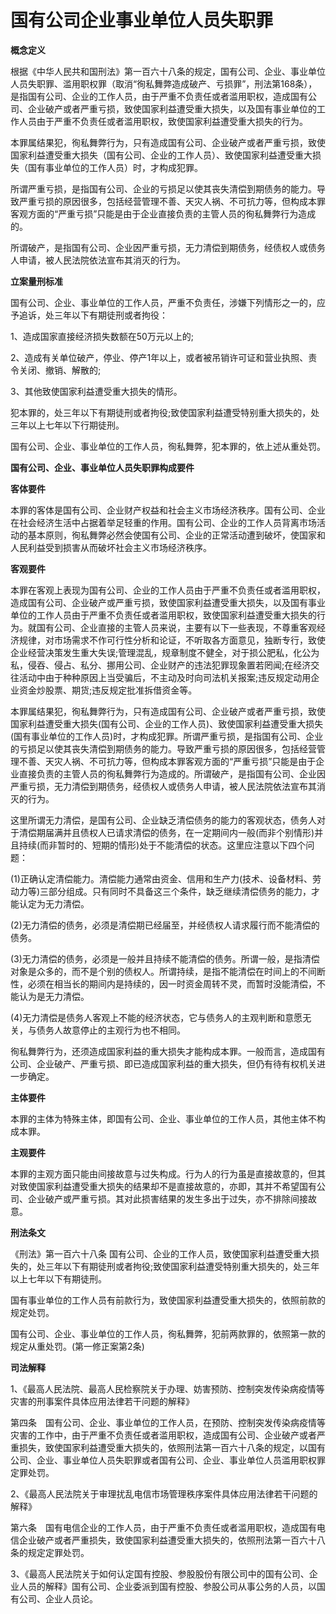 # 国有公司企业事业单位人员失职罪

 
**概念定义**

根据《中华人民共和国刑法》第一百六十八条的规定，国有公司、企业、事业单位人员失职罪、滥用职权罪（取消“徇私舞弊造成破产、亏损罪”，刑法第168条），是指国有公司、企业的工作人员，由于严重不负责任或者滥用职权，造成国有公司、企业破产或者严重亏损，致使国家利益遭受重大损失，以及国有事业单位的工作人员由于严重不负责任或者滥用职权，致使国家利益遭受重大损失的行为。

本罪属结果犯，徇私舞弊行为，只有造成国有公司、企业破产或者严重亏损，致使国家利益遭受重大损失（国有公司、企业的工作人员）、致使国家利益遭受重大损失（国有事业单位的工作人员）时，才构成犯罪。

所谓严重亏损，是指国有公司、企业的亏损足以使其丧失清偿到期债务的能力。导致严重亏损的原因很多，包括经营管理不善、天灾人祸、不可抗力等，但构成本罪客观方面的“严重亏损”只能是由于企业直接负责的主管人员的徇私舞弊行为造成的。

所谓破产，是指国有公司、企业因严重亏损，无力清偿到期债务，经债权人或债务人申请，被人民法院依法宣布其消灭的行为。

**立案量刑标准**

国有公司、企业、事业单位的工作人员，严重不负责任，涉嫌下列情形之一的，应予追诉，处三年以下有期徒刑或者拘役：

1、造成国家直接经济损失数额在50万元以上的;

2、造成有关单位破产，停业、停产1年以上，或者被吊销许可证和营业执照、责令关闭、撤销、解散的;

3、其他致使国家利益遭受重大损失的情形。

犯本罪的，处三年以下有期徒刑或者拘役;致使国家利益遭受特别重大损失的，处三年以上七年以下行期徒刑。

国有公司、企业、事业单位的工作人员，徇私舞弊，犯本罪的，依上述从重处罚。

**国有公司、企业、事业单位人员失职罪构成要件**

**客体要件**

本罪的客体是国有公司、企业财产权益和社会主义市场经济秩序。国有公司、企业在社会经济生活中占据着举足轻重的作用。国有公司、企业的工作人员背离市场活动的基本原则，徇私舞弊必然会使国有公司、企业的正常活动遭到破坏，使国家和人民利益受到损害从而破坏社会主义市场经济秩序。

 

**客观要件** 

本罪在客观上表现为国有公司、企业的工作人员由于严重不负责任或者滥用职权，造成国有公司、企业破产或严重亏损，致使国家利益遭受重大损失，以及国有事业单位的工作人员由于严重不负责任或者滥用职权，致使国家利益遭受重大损失的行为。就国有公司、企业直接的主管人员来说，主要有以下一些表现，不尊重客观经济规律，对市场需求不作可行性分析和论证，不听取各方面意见，独断专行，致使企业经营决策发生重大失误;管理混乱，规章制度不健全，对于损公肥私，化公为私，侵吞、侵占、私分、挪用公司、企业财产的违法犯罪现象置若罔闻;在经济交往活动中由于种种原因上当受骗后，不主动及时向司法机关报案;违反规定动用企业资金炒股票、期货;违反规定批准拆借资金等。

本罪属结果犯，徇私舞弊行为，只有造成国有公司、企业破产或者严重亏损，致使国家利益遭受重大损失(国有公司、企业的工作人员)、致使国家利益遭受重大损失(国有事业单位的工作人员)时，才构成犯罪。所谓严重亏损，是指国有公司、企业的亏损足以使其丧失清偿到期债务的能力。导致严重亏损的原因很多，包括经营管理不善、天灾人祸、不可抗力等，但构成本罪客观方面的“严重亏损”只能是由于企业直接负责的主管人员的徇私舞弊行为造成的。所谓破产，是指国有公司、企业因严重亏损，无力清偿到期债务，经债权人或债务人申请，被人民法院依法宣布其消灭的行为。

这里所谓无力清偿，是国有公司、企业缺乏清偿债务的能力的客观状态，债务人对于清偿期届满并且债权人已请求清偿的债务，在一定期间内一般(而非个别情形)并且持续(而非暂时的、短期的情形)处于不能清偿的状态。这里应注意以下四个问题：

(1)正确认定清偿能力。清偿能力通常由资金、信用和生产力(技术、设备材料、劳动力等)三部分组成。只有同时不具备这三个条件，缺乏继续清偿债务的能力，才能认定为无力清偿。

(2)无力清偿的债务，必须是清偿期已经届至，并经债权人请求履行而不能清偿的债务。

(3)无力清偿的债务，必须是一般并且持续不能清偿的债务。所谓一般，是指清偿对象是众多的，而不是个别的债权人。所谓持续，是指不能清偿在时间上的不间断性，必须在相当长的期间内是持续的，因一时资金周转不灵，而暂时没能清偿，不能认为是无力清偿。

(4)无力清偿是债务人客观上不能的经济状态，它与债务人的主观判断和意愿无关，与债务人故意停止的主观行为也不相同。

徇私舞弊行为，还须造成国家利益的重大损失才能构成本罪。一般而言，造成国有公司、企业破产、严重亏损、即已造成国家利益的重大损失，但仍有待有权机关进一步确定。

**主体要件**

本罪的主体为特殊主体，即国有公司、企业、事业单位的工作人员，其他主体不构成本罪。

**主观要件**

本罪的主观方面只能由间接故意与过失构成。行为人的行为虽是直接故意的，但其对致使国家利益遭受重大损失的结果却不是直接故意的，亦即，其并不希望国有公司、企业破产或严重亏损。其对此损害结果的发生多出于过失，亦不排除间接故意。

**刑法条文**

《刑法》第一百六十八条 国有公司、企业的工作人员，致使国家利益遭受重大损失的，处三年以下有期徒刑或者拘役;致使国家利益遭受特别重大损失的，处三年以上七年以下有期徒刑。

国有事业单位的工作人员有前款行为，致使国家利益遭受重大损失的，依照前款的规定处罚。

国有公司、企业、事业单位的工作人员，徇私舞弊，犯前两款罪的，依照第一款的规定从重处罚。(第一修正案第2条)

**司法解释**

1、《最高人民法院、最高人民检察院关于办理、妨害预防、控制突发传染病疫情等灾害的刑事案件具体应用法律若干问题的解释》

第四条　国有公司、企业、事业单位的工作人员，在预防、控制突发传染病疫情等灾害的工作中，由于严重不负责任或者滥用职权，造成国有公司、企业破产或者严重损失，致使国家利益遭受重大损失的，依照刑法第一百六十八条的规定，以国有公司、企业、事业单位人员失职罪或者国有公司、企业、事业单位人员滥用职权罪定罪处罚。

2、《最高人民法院关于审理扰乱电信市场管理秩序案件具体应用法律若干问题的解释》

第六条　国有电信企业的工作人员，由于严重不负责任或者滥用职权，造成国有电信企业破产或者严重损失，致使国家利益遭受重大损失的，依照刑法第一百六十八条的规定定罪处罚。

3、《最高人民法院关于如何认定国有控股、参股股份有限公司中的国有公司、企业人员的解释》国有公司、企业委派到国有控股、参股公司从事公务的人员，以国有公司、企业人员论。